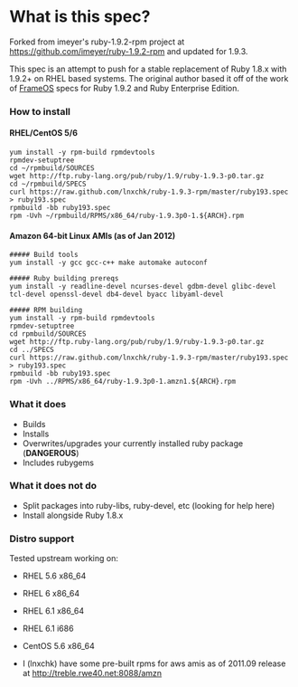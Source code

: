 # What is this spec?

Forked from imeyer's ruby-1.9.2-rpm project at https://github.com/imeyer/ruby-1.9.2-rpm and updated for 1.9.3.

This spec is an attempt to push for a stable replacement of Ruby 1.8.x with 1.9.2+ on RHEL based systems. The original author based it off of the work of [FrameOS](http://www.frameos.org) specs for Ruby 1.9.2 and Ruby Enterprise Edition.

### How to install

#### RHEL/CentOS 5/6

    yum install -y rpm-build rpmdevtools
    rpmdev-setuptree
    cd ~/rpmbuild/SOURCES
    wget http://ftp.ruby-lang.org/pub/ruby/1.9/ruby-1.9.3-p0.tar.gz
    cd ~/rpmbuild/SPECS
    curl https://raw.github.com/lnxchk/ruby-1.9.3-rpm/master/ruby193.spec > ruby193.spec
    rpmbuild -bb ruby193.spec
    rpm -Uvh ~/rpmbuild/RPMS/x86_64/ruby-1.9.3p0-1.${ARCH}.rpm

#### Amazon 64-bit Linux AMIs (as of Jan 2012)


    ##### Build tools
    yum install -y gcc gcc-c++ make automake autoconf 

    ##### Ruby building prereqs
    yum install -y readline-devel ncurses-devel gdbm-devel glibc-devel tcl-devel openssl-devel db4-devel byacc libyaml-devel

    ##### RPM building
    yum install -y rpm-build rpmdevtools
    rpmdev-setuptree
    cd rpmbuild/SOURCES
    wget http://ftp.ruby-lang.org/pub/ruby/1.9/ruby-1.9.3-p0.tar.gz
    cd ../SPECS
    curl https://raw.github.com/lnxchk/ruby-1.9.3-rpm/master/ruby193.spec > ruby193.spec
    rpmbuild -bb ruby193.spec
    rpm -Uvh ../RPMS/x86_64/ruby-1.9.3p0-1.amzn1.${ARCH}.rpm

### What it does

+ Builds
+ Installs
+ Overwrites/upgrades your currently installed ruby package (**DANGEROUS**)
+ Includes rubygems

### What it does **not** do

+ Split packages into ruby-libs, ruby-devel, etc (looking for help here)
+ Install alongside Ruby 1.8.x

### Distro support

Tested upstream working on:

* RHEL 5.6 x86_64
* RHEL 6 x86_64
* RHEL 6.1 x86_64
* RHEL 6.1 i686
* CentOS 5.6 x86_64

* I (lnxchk) have some pre-built rpms for aws amis as of 2011.09 release at http://treble.rwe40.net:8088/amzn

